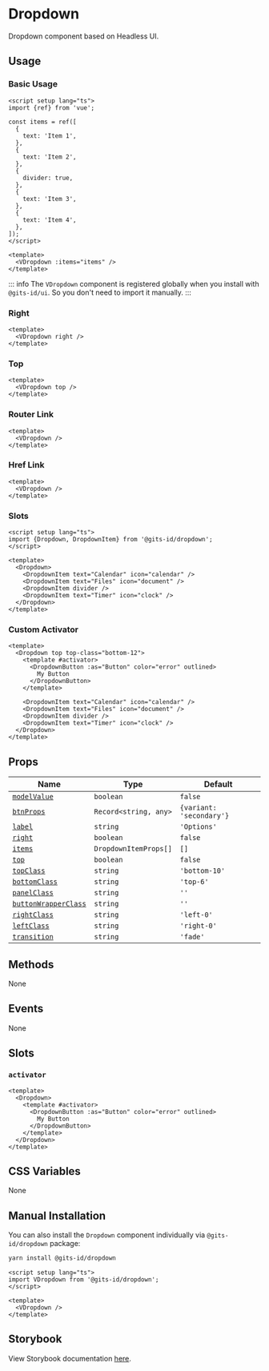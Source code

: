 # Dropdown

Dropdown component based on Headless UI.

## Usage

### Basic Usage

```vue
<script setup lang="ts">
import {ref} from 'vue';

const items = ref([
  {
    text: 'Item 1',
  },
  {
    text: 'Item 2',
  },
  {
    divider: true,
  },
  {
    text: 'Item 3',
  },
  {
    text: 'Item 4',
  },
]);
</script>

<template>
  <VDropdown :items="items" />
</template>
```

<LivePreview src="components-dropdown--default" />

::: info
The `VDropdown` component is registered globally when you install with `@gits-id/ui`. So you don't need to import it manually.
:::

### Right

```vue
<template>
  <VDropdown right />
</template>
```

<LivePreview src="components-dropdown--right" />

### Top

```vue
<template>
  <VDropdown top />
</template>
```

<LivePreview src="components-dropdown--top" />

### Router Link

```vue
<template>
  <VDropdown />
</template>
```

<LivePreview src="components-dropdown--router-link" />

### Href Link

```vue
<template>
  <VDropdown />
</template>
```

<LivePreview src="components-dropdown--href" />

### Slots

```vue
<script setup lang="ts">
import {Dropdown, DropdownItem} from '@gits-id/dropdown';
</script>

<template>
  <Dropdown>
    <DropdownItem text="Calendar" icon="calendar" />
    <DropdownItem text="Files" icon="document" />
    <DropdownItem divider />
    <DropdownItem text="Timer" icon="clock" />
  </Dropdown>
</template>
```

<LivePreview src="components-dropdown--slots" />

### Custom Activator

```vue
<template>
  <Dropdown top top-class="bottom-12">
    <template #activator>
      <DropdownButton :as="Button" color="error" outlined>
        My Button
      </DropdownButton>
    </template>

    <DropdownItem text="Calendar" icon="calendar" />
    <DropdownItem text="Files" icon="document" />
    <DropdownItem divider />
    <DropdownItem text="Timer" icon="clock" />
  </Dropdown>
</template>
```

<LivePreview src="components-dropdown--custom-activator" />

## Props

| Name                                        | Type                  | Default                  |
| ------------------------------------------- | --------------------- | ------------------------ |
| [`modelValue`](#modelValue)                 | `boolean`             | `false`                  |
| [`btnProps`](#btnProps)                     | `Record<string, any>` | `{variant: 'secondary'}` |
| [`label`](#label)                           | `string`              | `'Options'`              |
| [`right`](#right)                           | `boolean`             | `false`                  |
| [`items`](#items)                           | `DropdownItemProps[]` | `[]`                     |
| [`top`](#top)                               | `boolean`             | `false`                  |
| [`topClass`](#topClass)                     | `string`              | `'bottom-10'`            |
| [`bottomClass`](#bottomClass)               | `string`              | `'top-6'`                |
| [`panelClass`](#panelClass)                 | `string`              | `''`                     |
| [`buttonWrapperClass`](#buttonWrapperClass) | `string`              | `''`                     |
| [`rightClass`](#rightClass)                 | `string`              | `'left-0'`               |
| [`leftClass`](#leftClass)                   | `string`              | `'right-0'`              |
| [`transition`](#transition)                 | `string`              | `'fade'`                 |

## Methods

None

## Events

None

## Slots

### `activator`

```vue
<template>
  <Dropdown>
    <template #activator>
      <DropdownButton :as="Button" color="error" outlined>
        My Button
      </DropdownButton>
    </template>
  </Dropdown>
</template>
```

## CSS Variables

None

## Manual Installation

You can also install the `Dropdown` component individually via `@gits-id/dropdown` package:

```bash
yarn install @gits-id/dropdown
```

```vue
<script setup lang="ts">
import VDropdown from '@gits-id/dropdown';
</script>

<template>
  <VDropdown />
</template>
```

## Storybook

View Storybook documentation [here](https://gits-ui.web.app/?path=/story/components-dropdown--default).
